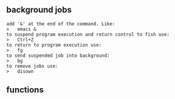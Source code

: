 ## background jobs
    add '&' at the end of the command. Like:
    >   emacs &
    to suspend program execution and return control to fish use:
    >   Ctrl+Z
    to return to program execution use:
    >   fg
    to send suspended job into background:
    >   bg
    to remove jobs use:
    >   disown
    
## functions
